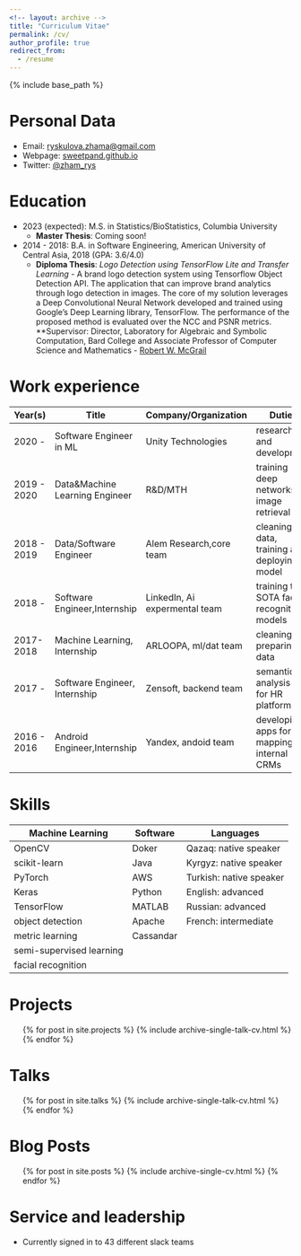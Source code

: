 ```yaml
---
<!-- layout: archive -->
title: "Curriculum Vitae"
permalink: /cv/
author_profile: true
redirect_from:
  - /resume
---
```


{% include base_path %}

Personal Data
======
* Email: [ryskulova.zhama@gmail.com](ryskulova.zhama@gmail.com)
* Webpage: [sweetpand.github.io](https://sweetpand.github.io/)
* Twitter: [@zham_rys](https://twitter.com/zham_rys)

Education
======
* 2023 (expected): M.S. in Statistics/BioStatistics, Columbia University
  * **Master Thesis**: Coming soon!
* 2014 - 2018: B.A. in Software Engineering, American University of Central Asia, 2018 (GPA: 3.6/4.0)
  * **Diploma Thesis**: _Logo Detection using TensorFlow Lite and Transfer Learning_ - A brand logo detection system using Tensorflow Object Detection API. The application that can improve brand analytics through logo detection in images. The core of my solution leverages a Deep Convolutional Neural Network developed and trained using Google’s Deep Learning library, TensorFlow. The performance of the proposed method is evaluated over the NCC and PSNR metrics.
  **Supervisor: Director, Laboratory for Algebraic and Symbolic Computation, Bard College and Associate Professor of Computer Science and Mathematics - [Robert W. McGrail](https://www.bard.edu/academics/faculty/details/?action=details&id=586)


Work experience
======

| Year(s)     | Title                           | Company/Organization              | Duties                                     |Locations           |
| ----------- | ------------------------------- | --------------------------        | -----                                      |---------------     |
| 2020 -      | Software Engineer in ML         | Unity Technologies                | research and development                   |Dublin, Ireland     |
| 2019 - 2020 | Data&Machine Learning Engineer  | R&D/MTH                           | training deep networks for image retrieval |Berlin, Germany     |
| 2018 - 2019 | Data/Software Engineer          | Alem Research,core team           | cleaning data, training and deploying model|Almaty, Qazaqstan   |
| 2018  -     | Software Engineer,Internship    | LinkedIn, Ai expermental team     | training the SOTA face recognition models  |Mountain View, USA  |
| 2017-2018   | Machine Learning, Internship    | ARLOOPA, ml/dat team              | cleaning and preparing data                |Oslo, Norway        |
| 2017 -      | Software Engineer, Internship   | Zensoft, backend team             | semantic analysis API for HR platform      |Bishkek, Kyrgyzstan |
| 2016 - 2016 | Android Engineer,Internship     | Yandex, andoid team               | developing apps for mapping internal CRMs  |Saint Petersburg, RF| 


Skills
======
  
| Machine Learning         | Software | Languages               |
| ------------------------ | ---------| ----------------------- |
| OpenCV                   | Doker    | Qazaq: native speaker   |
| scikit-learn             | Java     | Kyrgyz: native speaker  |
| PyTorch                  | AWS      | Turkish: native speaker |
| Keras                    | Python   | English: advanced       |
| TensorFlow               | MATLAB   | Russian: advanced       |
| object detection         | Apache   | French: intermediate    |
| metric learning          | Cassandar|                         |
| semi-supervised learning |          |                         |
| facial recognition       |          |                         |
  
  
Projects
======
  <ul>{% for post in site.projects %}
    {% include archive-single-talk-cv.html %}
  {% endfor %}</ul>

Talks
======
  <ul>{% for post in site.talks %}
    {% include archive-single-talk-cv.html %}
  {% endfor %}</ul>
  
Blog Posts
======
  <ul>{% for post in site.posts %}
    {% include archive-single-cv.html %}
  {% endfor %}</ul>
  
Service and leadership
======
* Currently signed in to 43 different slack teams
